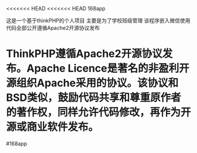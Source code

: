 <<<<<<< HEAD
<<<<<<< HEAD
﻿168app

这是一个基于thinkPHP的个人项目
主要是为了学校班级管理
该程序嵌入微信使用
代码全部公开遵循Apache2开源协议发布

ThinkPHP遵循Apache2开源协议发布。Apache Licence是著名的非盈利开源组织Apache采用的协议。该协议和BSD类似，鼓励代码共享和尊重原作者的著作权，同样允许代码修改，再作为开源或商业软件发布。
=======
#168app

